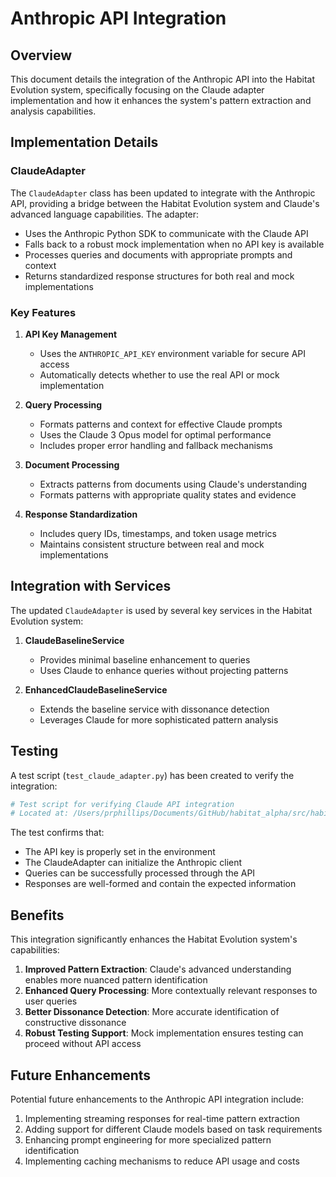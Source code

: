 # Anthropic API Integration

## Overview

This document details the integration of the Anthropic API into the Habitat Evolution system, specifically focusing on the Claude adapter implementation and how it enhances the system's pattern extraction and analysis capabilities.

## Implementation Details

### ClaudeAdapter

The `ClaudeAdapter` class has been updated to integrate with the Anthropic API, providing a bridge between the Habitat Evolution system and Claude's advanced language capabilities. The adapter:

- Uses the Anthropic Python SDK to communicate with the Claude API
- Falls back to a robust mock implementation when no API key is available
- Processes queries and documents with appropriate prompts and context
- Returns standardized response structures for both real and mock implementations

### Key Features

1. **API Key Management**
   - Uses the `ANTHROPIC_API_KEY` environment variable for secure API access
   - Automatically detects whether to use the real API or mock implementation

2. **Query Processing**
   - Formats patterns and context for effective Claude prompts
   - Uses the Claude 3 Opus model for optimal performance
   - Includes proper error handling and fallback mechanisms

3. **Document Processing**
   - Extracts patterns from documents using Claude's understanding
   - Formats patterns with appropriate quality states and evidence

4. **Response Standardization**
   - Includes query IDs, timestamps, and token usage metrics
   - Maintains consistent structure between real and mock implementations

## Integration with Services

The updated `ClaudeAdapter` is used by several key services in the Habitat Evolution system:

1. **ClaudeBaselineService**
   - Provides minimal baseline enhancement to queries
   - Uses Claude to enhance queries without projecting patterns

2. **EnhancedClaudeBaselineService**
   - Extends the baseline service with dissonance detection
   - Leverages Claude for more sophisticated pattern analysis

## Testing

A test script (`test_claude_adapter.py`) has been created to verify the integration:

```python
# Test script for verifying Claude API integration
# Located at: /Users/prphillips/Documents/GitHub/habitat_alpha/src/habitat_evolution/test_claude_adapter.py
```

The test confirms that:

- The API key is properly set in the environment
- The ClaudeAdapter can initialize the Anthropic client
- Queries can be successfully processed through the API
- Responses are well-formed and contain the expected information

## Benefits

This integration significantly enhances the Habitat Evolution system's capabilities:

1. **Improved Pattern Extraction**: Claude's advanced understanding enables more nuanced pattern identification
2. **Enhanced Query Processing**: More contextually relevant responses to user queries
3. **Better Dissonance Detection**: More accurate identification of constructive dissonance
4. **Robust Testing Support**: Mock implementation ensures testing can proceed without API access

## Future Enhancements

Potential future enhancements to the Anthropic API integration include:

1. Implementing streaming responses for real-time pattern extraction
2. Adding support for different Claude models based on task requirements
3. Enhancing prompt engineering for more specialized pattern identification
4. Implementing caching mechanisms to reduce API usage and costs
